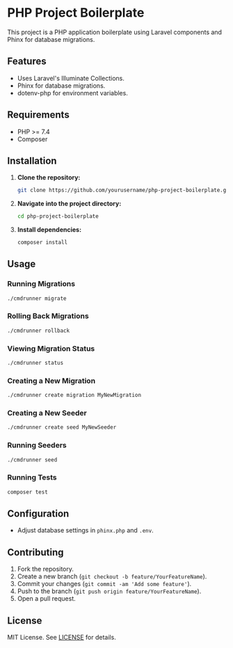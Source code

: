 # PHP Project Boilerplate

This project is a PHP application boilerplate using Laravel components and Phinx for database migrations.

## Features

- Uses Laravel's Illuminate Collections.
- Phinx for database migrations.
- dotenv-php for environment variables.

## Requirements

- PHP >= 7.4
- Composer

## Installation

1. **Clone the repository:**

   ```bash
   git clone https://github.com/yourusername/php-project-boilerplate.git
   ```

2. **Navigate into the project directory:**

   ```bash
   cd php-project-boilerplate
   ```

3. **Install dependencies:**

   ```bash
   composer install
   ```

## Usage

### Running Migrations

```bash
./cmdrunner migrate
```

### Rolling Back Migrations

```bash
./cmdrunner rollback
```

### Viewing Migration Status

```bash
./cmdrunner status
```

### Creating a New Migration

```bash
./cmdrunner create migration MyNewMigration
```

### Creating a New Seeder

```bash
./cmdrunner create seed MyNewSeeder
```

### Running Seeders

```bash
./cmdrunner seed
```

### Running Tests

```bash
composer test
```

## Configuration

- Adjust database settings in `phinx.php` and `.env`.

## Contributing

1. Fork the repository.
2. Create a new branch (`git checkout -b feature/YourFeatureName`).
3. Commit your changes (`git commit -am 'Add some feature'`).
4. Push to the branch (`git push origin feature/YourFeatureName`).
5. Open a pull request.

## License

MIT License. See [LICENSE](LICENSE) for details.

